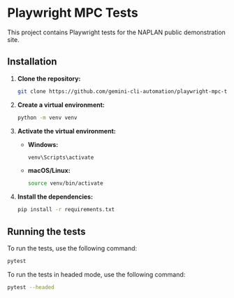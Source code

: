 # Playwright MPC Tests

This project contains Playwright tests for the NAPLAN public demonstration site.

## Installation

1. **Clone the repository:**
   ```bash
   git clone https://github.com/gemini-cli-automation/playwright-mpc-tests.git
   ```

2. **Create a virtual environment:**
   ```bash
   python -m venv venv
   ```

3. **Activate the virtual environment:**
   - **Windows:**
     ```bash
     venv\Scripts\activate
     ```
   - **macOS/Linux:**
     ```bash
     source venv/bin/activate
     ```

4. **Install the dependencies:**
   ```bash
   pip install -r requirements.txt
   ```

## Running the tests

To run the tests, use the following command:

```bash
pytest
```

To run the tests in headed mode, use the following command:

```bash
pytest --headed
```
